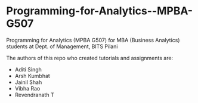 # Programming-for-Analytics--MPBA-G507
Programming for Analytics (MPBA G507) for MBA (Business Analytics) students at Dept. of Management, BITS Pilani

The authors of this repo who created tutorials and assignments are:
* Aditi Singh
* Arsh Kumbhat
* Jainil Shah
* Vibha Rao
* Revendranath T
